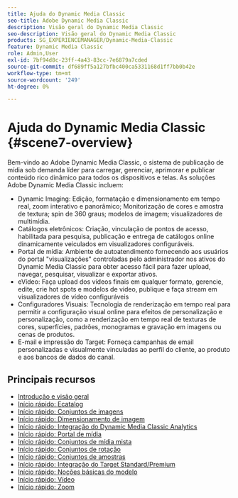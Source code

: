 ```yaml
---
title: Ajuda do Dynamic Media Classic
seo-title: Adobe Dynamic Media Classic
description: Visão geral do Dynamic Media Classic
seo-description: Visão geral do Dynamic Media Classic
products: SG_EXPERIENCEMANAGER/Dynamic-Media-Classic
feature: Dynamic Media Classic
role: Admin,User
exl-id: 7bf94d8c-23ff-4a43-83cc-7e6879a7cded
source-git-commit: df689ff5a127bfbc400ca5331168d1ff7bb0b42e
workflow-type: tm+mt
source-wordcount: '249'
ht-degree: 0%

---
```


# Ajuda do Dynamic Media Classic {#scene7-overview}

Bem-vindo ao Adobe Dynamic Media Classic, o sistema de publicação de mídia sob demanda líder para carregar, gerenciar, aprimorar e publicar conteúdo rico dinâmico para todos os dispositivos e telas. As soluções Adobe Dynamic Media Classic incluem:

* Dynamic Imaging: Edição, formatação e dimensionamento em tempo real, zoom interativo e panorâmico; Monitorização de cores e amostra de textura; spin de 360 graus; modelos de imagem; visualizadores de multimídia.
* Catálogos eletrônicos: Criação, vinculação de pontos de acesso, habilitada para pesquisa, publicação e entrega de catálogos online dinamicamente veiculados em visualizadores configuráveis.
* Portal de mídia: Ambiente de autoatendimento fornecendo aos usuários do portal &quot;visualizações&quot; controladas pelo administrador nos ativos do Dynamic Media Classic para obter acesso fácil para fazer upload, navegar, pesquisar, visualizar e exportar ativos.
* eVídeo: Faça upload dos vídeos finais em qualquer formato, gerencie, edite, crie hot spots e modelos de vídeo, publique e faça stream em visualizadores de vídeo configuráveis
* Configuradores Visuais: Tecnologia de renderização em tempo real para permitir a configuração visual online para efeitos de personalização e personalização, como a renderização em tempo real de texturas de cores, superfícies, padrões, monogramas e gravação em imagens ou cenas de produtos.
* E-mail e impressão do Target: Forneça campanhas de email personalizadas e visualmente vinculadas ao perfil do cliente, ao produto e aos bancos de dados do canal.

## Principais recursos

* [Introdução e visão geral](/help/dmc-platform-overview.md)
* [Início rápido: Ecatalog](/help/quick-start-ecatalog.md)
* [Início rápido: Conjuntos de imagens](/help/quick-start-image-sets.md)
* [Início rápido: Dimensionamento de imagem](/help/quick-start-image-sizing.md)
* [Início rápido: Integração do Dynamic Media Classic Analytics](/help/quick-start-integrating-dmc-analytics.md)
* [Início rápido: Portal de mídia](/help/quick-start-media-portal-administration.md)
* [Início rápido: Conjuntos de mídia mista](/help/quick-start-mixed-media-sets.md)
* [Início rápido: Conjuntos de rotação](/help/quick-start-spin-sets.md)
* [Início rápido: Conjuntos de amostras](/help/quick-start-swatch-sets.md)
* [Início rápido: Integração do Target Standard/Premium](/help/quick-start-target-integration.md)
* [Início rápido: Noções básicas do modelo](/help/quick-start-template-basics.md)
* [Início rápido: Vídeo](/help/quick-start-video.md)
* [Início rápido: Zoom](/help/quick-start-zoom.md)
